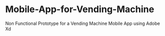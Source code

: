 # Mobile-App-for-Vending-Machine
Non Functional Prototype for a Vending Machine Mobile App using Adobe Xd 
